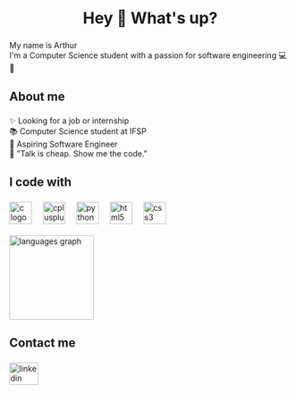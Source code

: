 
<h1 align="center">Hey 👋 What's up?</h1>

###

<p align="left">My name is Arthur<br>I'm a Computer Science student with a passion for software engineering 💻🚀</p>

###

<h2 align="left">About me</h2>

###

<p align="left">✨ Looking for a job or internship<br>📚 Computer Science student at IFSP<br>🎯 Aspiring Software Engineer<br>🧠 "Talk is cheap. Show me the code."</p>

###

<h2 align="left">I code with</h2>

###

<div align="left">
  <img src="https://cdn.jsdelivr.net/gh/devicons/devicon/icons/c/c-original.svg" height="40" alt="c logo"  />
  <img width="12" />
  <img src="https://cdn.jsdelivr.net/gh/devicons/devicon/icons/cplusplus/cplusplus-original.svg" height="40" alt="cplusplus logo"  />
   <img width="12" />
  <img src="https://cdn.jsdelivr.net/gh/devicons/devicon/icons/python/python-original.svg" height="40" alt="python logo"  />
   <img width="12" />
  <img src="https://cdn.jsdelivr.net/gh/devicons/devicon/icons/html5/html5-original.svg" height="40" alt="html5 logo"  />
  <img width="12" />
  <img src="https://cdn.jsdelivr.net/gh/devicons/devicon/icons/css3/css3-original.svg" height="40" alt="css3 logo"  />
  <img width="12" />
  
 
  <br>
  <div> 
  <br>
  </div>
  <div align="left">
   <img src="https://github-readme-stats.vercel.app/api/top-langs?username=ArthurBarbozaa&locale=en&hide_title=false&layout=compact&card_width=320&langs_count=6&theme=react&hide_border=false&order=2" height="151" alt="languages graph"  /> </div>

  


</div>


###

<h2 align="left">Contact me</h2>

###

<div align="left">
 <a href ="https://www.linkedin.com/in/arthur-mosta%C3%A7o-67145922b/" target = "_blank"><img src="https://raw.githubusercontent.com/maurodesouza/profile-readme-generator/master/src/assets/icons/social/linkedin/default.svg" width="52" height="40" alt="linkedin logo"  />
   </div>

###

###
